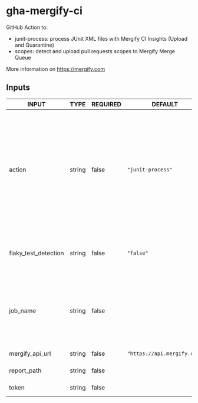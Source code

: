 # gha-mergify-ci

GitHub Action to:

* junit-process: process JUnit XML files with Mergify CI Insights (Upload and Quarantine)
* scopes: detect and upload pull requests scopes to Mergify Merge Queue

More information on https://mergify.com

## Inputs

<!-- AUTO-DOC-INPUT:START - Do not remove or modify this section -->

|        INPUT         |  TYPE  | REQUIRED |           DEFAULT           |                                                                                                DESCRIPTION                                                                                                |
|----------------------|--------|----------|-----------------------------|-----------------------------------------------------------------------------------------------------------------------------------------------------------------------------------------------------------|
|        action        | string |  false   |      `"junit-process"`      | The Mergify CI action: * junit-process: <br>process JUnit XML files with Mergify <br>CI Insights (Upload and Quarantine) * scopes: detect <br>and upload pull requests scopes to <br>Mergify Merge Queue  |
| flaky_test_detection | string |  false   |          `"false"`          |                                                                    Mark test execution as part of <br>a flaky test detection process                                                                      |
|       job_name       | string |  false   |                             |                                             Override the job name, must be <br>used in case of matrix job <br>to avoid having the same name <br>for all jobs                                              |
|   mergify_api_url    | string |  false   | `"https://api.mergify.com"` |                                                                                          URL of the Mergify API                                                                                           |
|     report_path      | string |  false   |                             |                                                                                        Path of the files to upload                                                                                        |
|        token         | string |  false   |                             |                                                                                             Mergify CI token                                                                                              |

<!-- AUTO-DOC-INPUT:END --> 
